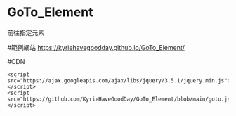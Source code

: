 # GoTo_Element
前往指定元素

#範例網站
https://kyriehavegoodday.github.io/GoTo_Element/

#CDN

```
<script src="https://ajax.googleapis.com/ajax/libs/jquery/3.5.1/jquery.min.js"></script>
<script src="https://github.com/KyrieHaveGoodDay/GoTo_Element/blob/main/goto.js"></script>


